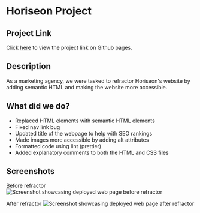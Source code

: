 # Horiseon Project

## Project Link
Click [here](https://gemmac-coder.github.io/homework-1/) to view the project link on Github pages.
 
## Description 
As a marketing agency, we were tasked to refractor Horiseon's website by adding semantic HTML and making the website more accessible. 

## What did we do?
- Replaced HTML elements with semantic HTML elements
- Fixed nav link bug 
- Updated title of the webpage to help with SEO rankings
- Made images more accessible by adding alt attributes
- Formatted code using lint (prettier)
- Added explanatory comments to both the HTML and CSS files


## Screenshots

Before refractor
![Screenshot showcasing deployed web page before refractor](assets/screenshots/before-code-refractor-homework-1-screenshot.png)

After refractor 
![Screenshot showcasing deployed web page after refractor](./assets/screenshots/after-code-refractor-gemmac-coder-github-io-homework-1.png)